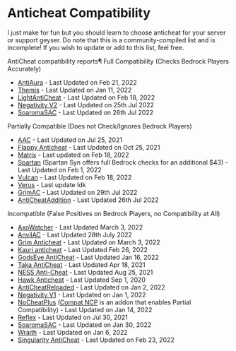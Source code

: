 # Anticheat Compatibility 
I just make for fun but you should learn to choose anticheat for your server or support geyser.
Do note that this is a community-compiled list and is incomplete! If you wish to update or add to this list, feel free.


AntiCheat compatibility reports¶
Full Compatibility (Checks Bedrock Players Accurately)

- [AntiAura](https://www.spigotmc.org/resources/antiaura-»-reliable-cheat-detection-»-anti-cheat-plugin.1368/) - Last Updated on Feb 21, 2022
- [Themis](https://www.spigotmc.org/resources/themis-anti-cheat-1-17-1-18-bedrock-support-paper-compatibility-free-optimized.90766/) - Last Updated on Jan 11, 2022
- [LightAntiCheat](https://www.spigotmc.org/resources/lightanticheat.96341/) - Last Updated on Feb 18, 2022
- [Negativity V2](www.spigotmc.org/resources/86874/) - Last Updated on 25th Jul 2022
- [SoaromaSAC](www.spigotmc.org/resources/87702/) - Last Updated on 26th Jul 2022

Partially Compatible (Does not Check/Ignores Bedrock Players)

- [AAC](https://www.spigotmc.org/resources/aac-advanced-anti-cheat-hack-kill-aura-blocker.6442/) - Last Updated on Jul 25, 2021
- [Flappy Anticheat](https://www.spigotmc.org/resources/92180/) - Last Updated on Oct 25, 2021
- [Matrix](https://matrix.rip/) - Last updated on Feb 18, 2022
- [Spartan](https://www.spigotmc.org/resources/25638/) (Spartan Syn offers full Bedrock checks for an additional $43) - Last Updated on Feb 1, 2022
- [Vulcan](https://www.spigotmc.org/resources/83626/) - Last Updated on Feb 18, 2022
- [Verus](https://verus.ac) - Last update Idk
- [GrimAC](www.spigotmc.org/resources/99923/) - Last Updated on 29th Jul 2022
- [AntiCheatAddition](www.spigotmc.org/resources/33590) - Last Updated 26th Jul 2022

Incompatible (False Positives on Bedrock Players, no Compatibility at All)

- [AxoWatcher](https://www.spigotmc.org/resources/axowatcher.100330/) - Last Updated March 3, 2022 
- [AnvilAC](www.spigotmc.org/resources/99000/) - Last Updated 28th July 2022
- [Grim Anticheat](https://www.spigotmc.org/resources/grim-anticheat.99923/) - Last Updated on March 3, 2022
- [Kauri anticheat](https://www.spigotmc.org/resources/kauri-anticheat-best-in-class-performance-destroy-cheaters-1-7-10-1-18-1.53721/) - Last Updated Feb 26, 2022
- [GodsEye AntiCheat](https://www.spigotmc.org/resources/godseye-anticheat-advanced-detection.69595/) - Last Updated Jan 16, 2022
- [Taka AntiCheat](https://www.spigotmc.org/resources/taka-anticheat-takaac-cheap-and-reliable-solution.45167/) - Last Updated Apr 18, 2021 
- [NESS Anti-Cheat](https://www.spigotmc.org/resources/ness-anti-cheat-reloaded.75887/) - Last Updated Aug 25, 2021
- [Hawk Anticheat](https://www.spigotmc.org/resources/hawk-anticheat-mc-1-7-10-1-8-8.40343/) - Last Updated Sep 1, 2020
- [AntiCheatReloaded](https://www.spigotmc.org/resources/23799/) - Last Updated on Jan 2, 2022
- [Negativity V1](https://www.spigotmc.org/resources/86874/) - Last Updated on Jan 1, 2022
- [NoCheatPlus](https://github.com/Updated-NoCheatPlus/NoCheatPlus) ([Compat NCP](https://github.com/Updated-NoCheatPlus/CompatNoCheatPlus/) is an addon that enables Partial Compatibility) - Last Updated on Jan 14, 2022
- [Reflex](https://www.spigotmc.org/resources/21122/) - Last Updated on Jul 30, 2021
- [SoaromaSAC](https://www.spigotmc.org/resources/87702/) - Last Updated on Jan 30, 2022
- [Wraith](https://www.spigotmc.org/resources/66887/) - Last Updated on Jan 6, 2022
- [Singularity AntiCheat](www.spigotmc.org/resources/97779/) - Last Updated on Feb 23, 2022
